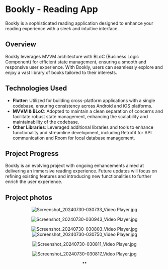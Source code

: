 # Bookly - Reading App

Bookly is a sophisticated reading application designed to enhance your reading experience with a sleek and intuitive interface.

## Overview

Bookly leverages MVVM architecture with BLoC (Business Logic Component) for efficient state management, ensuring a smooth and responsive user experience. With Bookly, users can seamlessly explore and enjoy a vast library of books tailored to their interests.

## Technologies Used

- **Flutter**: Utilized for building cross-platform applications with a single codebase, ensuring consistency across Android and iOS platforms.
- **MVVM & BLoC**: Adopted to maintain a clean separation of concerns and facilitate robust state management, enhancing the scalability and maintainability of the codebase.
- **Other Libraries**: Leveraged additional libraries and tools to enhance functionality and streamline development, including Retrofit for API communication and Room for local database management.

## Project Progress

Bookly is an evolving project with ongoing enhancements aimed at delivering an immersive reading experience. Future updates will focus on refining existing features and introducing new functionalities to further enrich the user experience.

## Project photos

<div align="center">
  
![Screenshot_20240730-030733_Video Player.jpg](https://github.com/user-attachments/assets/810406c9-3727-4794-ba0b-14bc8f90d06e)


![Screenshot_20240730-030943_Video Player.jpg](https://github.com/user-attachments/assets/28b46ff6-a5be-4280-a112-24735f3c5afc)
  
![Screenshot_20240730-030803_Video Player.jpg](https://github.com/user-attachments/assets/8e81e167-5426-42b7-8fac-39e3b505ba88)
![Screenshot_20240730-030750_Video Player.jpg](https://github.com/user-attachments/assets/a15e6311-20b5-4702-b58e-2ec68627b732)

![Screenshot_20240730-030811_Video Player.jpg](https://github.com/user-attachments/assets/297f4115-80e3-4237-af9e-0ce2c7676ed9)



![Screenshot_20240730-030817_Video Player.jpg](https://github.com/user-attachments/assets/4297f9b2-8a29-4d91-be6a-d87ce112e4f1)




**


</div>
